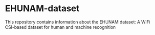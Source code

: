 # EHUNAM-dataset
This repository contains information about the EHUNAM dataset: A WiFi CSI-based dataset for human and machine recognition 
